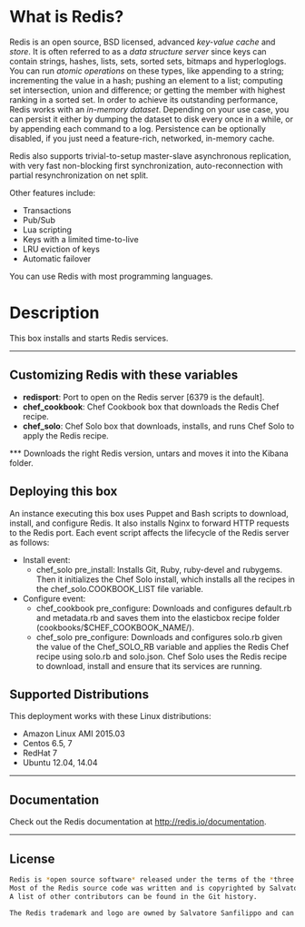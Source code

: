 # What is Redis?
Redis is an open source, BSD licensed, advanced *key-value cache* and *store*. It is often referred to as a *data structure server* since keys can contain strings, hashes, lists, sets, sorted sets, bitmaps and hyperloglogs.
You can run *atomic operations* on these types, like appending to a string; incrementing the value in a hash; pushing an element to a list; computing set intersection, union and difference; or getting the member with highest ranking in a sorted set.
In order to achieve its outstanding performance, Redis works with an *in-memory dataset*. Depending on your use case, you can persist it either by dumping the dataset to disk every once in a while, or by appending each command to a log. Persistence can be optionally disabled, if you just need a feature-rich, networked, in-memory cache.

Redis also supports trivial-to-setup master-slave asynchronous replication, with very fast non-blocking first synchronization, auto-reconnection with partial resynchronization on net split.

Other features include:
* Transactions
* Pub/Sub
* Lua scripting
* Keys with a limited time-to-live
* LRU eviction of keys
* Automatic failover

You can use Redis with most programming languages.

# Description
This box installs and starts Redis services.

***

## Customizing Redis with these variables
*   **redisport**: Port to open on the Redis server [6379 is the default].
*   **chef_cookbook**: Chef Cookbook box that downloads the Redis Chef recipe.
*   **chef_solo**: Chef Solo box that downloads, installs, and runs Chef Solo to apply the Redis recipe.

***   Downloads the right Redis version, untars and moves it into the Kibana folder.

## Deploying this box
An instance executing this box uses Puppet and Bash scripts to download, install, and configure Redis. It also installs Nginx to forward HTTP requests to the Redis port. Each event script affects the lifecycle of the Redis server as follows:

+ Install event:
	* chef_solo pre_install: Installs Git, Ruby, ruby-devel and rubygems. Then it initializes the Chef Solo install, which installs all the recipes in the chef_solo.COOKBOOK_LIST file variable.
+ Configure event:
	* chef_cookbook pre_configure: Downloads and configures default.rb and metadata.rb and saves them into the elasticbox recipe folder (cookbooks/$CHEF_COOKBOOK_NAME/).
	* chef_solo pre_configure: Downloads and configures solo.rb given the value of the Chef_SOLO_RB variable and applies the Redis Chef recipe using  solo.rb and solo.json. Chef Solo uses the Redis recipe to download, install and ensure that its services are running.

## Supported Distributions
This deployment works with these Linux distributions:
* Amazon Linux AMI 2015.03
* Centos 6.5, 7
* RedHat 7
* Ubuntu 12.04, 14.04

***

## Documentation
Check out the Redis documentation at http://redis.io/documentation.

***

## License
```sh
Redis is *open source software* released under the terms of the *three clause BSD license*. 
Most of the Redis source code was written and is copyrighted by Salvatore Sanfilippo and Pieter Noordhuis. 
A list of other contributors can be found in the Git history.

The Redis trademark and logo are owned by Salvatore Sanfilippo and can be used in accordance with the Redis Trademark Guidelines.
```
